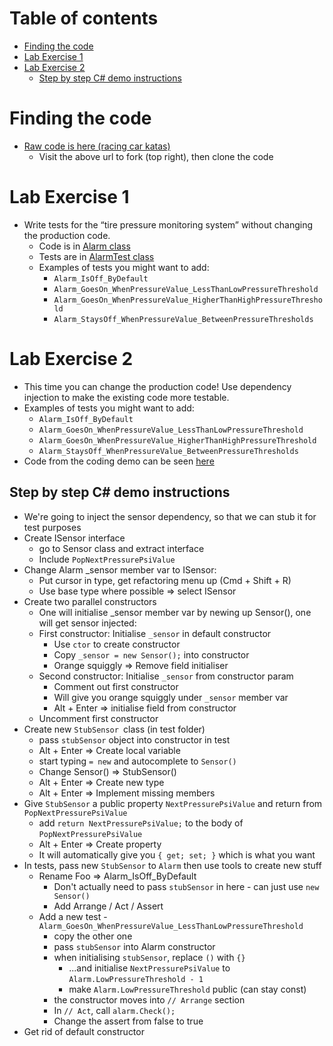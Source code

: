 # Table of contents

- [Finding the code](#finding-the-code)
- [Lab Exercise 1](#lab-exercise-1)
- [Lab Exercise 2](#lab-exercise-2)
  - [Step by step C# demo instructions](#step-by-step-c-demo-instructions)

# Finding the code

- [Raw code is here (racing car katas)](https://github.com/emilybache/Racing-Car-Katas)
  - Visit the above url to fork (top right), then clone the code

# Lab Exercise 1

- Write tests for the “tire pressure monitoring system” without changing the production code.
  - Code is in [Alarm class](https://github.com/emilybache/Racing-Car-Katas/blob/main/CSharp/TirePressureMonitoringSystem/Alarm.cs)
  - Tests are in [AlarmTest class](https://github.com/emilybache/Racing-Car-Katas/blob/main/CSharp/TirePressureMonitoringSystem.Tests/AlarmTest.cs)
  - Examples of tests you might want to add:
    - `Alarm_IsOff_ByDefault`
    - `Alarm_GoesOn_WhenPressureValue_LessThanLowPressureThreshold`
    - `Alarm_GoesOn_WhenPressureValue_HigherThanHighPressureThreshold`
    - `Alarm_StaysOff_WhenPressureValue_BetweenPressureThresholds`
   
# Lab Exercise 2

- This time you can change the production code! Use dependency injection to make the existing code more testable.
- Examples of tests you might want to add:
  - `Alarm_IsOff_ByDefault`
  - `Alarm_GoesOn_WhenPressureValue_LessThanLowPressureThreshold`
  - `Alarm_GoesOn_WhenPressureValue_HigherThanHighPressureThreshold`
  - `Alarm_StaysOff_WhenPressureValue_BetweenPressureThresholds`
- Code from the coding demo can be seen [here](https://github.com/claresudbery/Racing-Car-Katas/blob/dependency-injection-demo)

## Step by step C# demo instructions

- We're going to inject the sensor dependency, so that we can stub it for test purposes
- Create ISensor interface
    - go to Sensor class and extract interface
    - Include `PopNextPressurePsiValue`
- Change Alarm _sensor member var to ISensor: 
    - Put cursor in type, get refactoring menu up (Cmd + Shift + R)
    - Use base type where possible => select ISensor
- Create two parallel constructors
    - One will initialise _sensor member var by newing up Sensor(), one will get sensor injected:
    - First constructor: Initialise `_sensor` in default constructor
        - Use `ctor` to create constructor
        - Copy `_sensor = new Sensor();` into constructor
        - Orange squiggly => Remove field initialiser
    - Second constructor: Initialise `_sensor` from constructor param
        - Comment out first constructor
        - Will give you orange squiggly under `_sensor` member var
        - Alt + Enter => initialise field from constructor
    - Uncomment first constructor
- Create new `StubSensor `class (in test folder) 
    - pass `stubSensor` object into constructor in test
    - Alt + Enter => Create local variable
    - start typing `= new` and autocomplete to `Sensor()`
    - Change Sensor() => StubSensor()
    - Alt + Enter => Create new type
    - Alt + Enter => Implement missing members
- Give `StubSensor` a public property `NextPressurePsiValue` and return from `PopNextPressurePsiValue`
    - add `return NextPressurePsiValue;` to the body of `PopNextPressurePsiValue`
    - Alt + Enter => Create property
    - It will automatically give you `{ get; set; }` which is what you want
- In tests, pass new `StubSensor` to `Alarm` then use tools to create new stuff
    - Rename Foo => Alarm_IsOff_ByDefault
        - Don't actually need to pass `stubSensor` in here - can just use `new Sensor()`
        - Add Arrange / Act / Assert
    - Add a new test - `Alarm_GoesOn_WhenPressureValue_LessThanLowPressureThreshold`
        - copy the other one
        - pass `stubSensor` into Alarm constructor
        - when initialising `stubSensor`, replace `()` with `{}` 
            - ...and initialise `NextPressurePsiValue` to `Alarm.LowPressureThreshold - 1`
            - make `Alarm.LowPressureThreshold` public (can stay const)
        - the constructor moves into `// Arrange` section
        - In `// Act`, call `alarm.Check();`
        - Change the assert from false to true
- Get rid of default constructor





